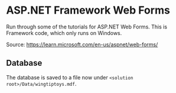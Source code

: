 # ASP.NET Framework Web Forms

Run through some of the tutorials for ASP.NET Web Forms.  This is Framework
code, which only runs on Windows.

Source: <https://learn.microsoft.com/en-us/aspnet/web-forms/>

## Database

The database is saved to a file now under `<solution root>/Data/wingtiptoys.mdf`.
